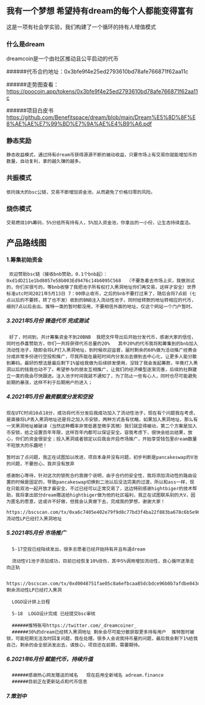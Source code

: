 ## 我有一个梦想  希望持有dream的每个人都能变得富有

这是一项有社会学实验，我们构建了一个循环的持有人增值模式

### 什么是dream

dreamcoin是一个由社区推动且公平启动的代币

######代币合约地址：0x3bfe9f4e25ed2793610bd78afe766871f62aa11c

######走势图查看：https://poocoin.app/tokens/0x3bfe9f4e25ed2793610bd78afe766871f62aa11c

######项目白皮书 https://github.com/Benefitspace/dream/blob/main/Dream%E5%8D%8F%E8%AE%AE%E7%99%BD%E7%9A%AE%E4%B9%A6.pdf





### 静态奖励
    静态收益模式，通过持有dream币获得源源不断的被动收益，只要市场上有交易你就能增加币的数量，自动复利，拿的越久赚的越多。
### 共振模式
    依托强大的bsc公链，交易不断增加资金池，从而避免了价格归零的风险。
### 烧伤模式
    交易燃烧10%筹码，5%分给所有持有人，5%加入资金池，你拿出的一小份，让生态持续盘活。




## 产品路线图

#### 1.筹集初始资金   
     欢迎赞助bsc链（接收bnb赞助，0.1个bnb起）： 0xd1dD211e1bd8057e58b003Ed9476c14b6095C568  （不要急着去市场上买，我做测试的，你们买很亏的，等bnb收够了我把池子所有权打入黑洞地址你们再交易，这样才安全）世界标准utc时间2021年5月13日 7：00停止收币，之后的bnb不要打过来了，随后会将7点前（七点以后的不要转，转了也不发）收到的BNB注入流动性池子，同时给转款的地址转相应的代币，细则7点以后会出。推特一类的暂时都没用，不要相信外面的地址，仅这个网站一个门户暂时。

##### 3.2021年5月份    铸造代币  完成测试
     好了，时间到，共计筹集资金不到20BNB  我把文件导出后开始分发代币，感谢大家的信任，同时也恭喜赞助方，你们一共将获得代币总量的20%   其中20%的代币我将和筹集到的bnb加入流动性池子，随即会将LP打入黑洞地址，到时候欢迎监督，届时剩余的60%做为活动推广经费会分成非常多份进行空投和推广，尽我所能在最短时间内分发出去做到去中心化，让更多人能分散到筹码。最好的想法是最后剩下1%留给我做为后续研发使用，没钱了我会发起筹款，毕竟打入黑洞以后的钱我也动不了。希望参与的朋友互相推广，让我们的经济模型逐渐完善，后续的社群建立一类的我会尽快跟进。注入池子时间我就不通知了，为了防止一些有心人，同时也尽可能避免前期的暴涨，这样不利于后期用户的进入；

##### 4.2021年5月份    融资额度分发和空投
    现在UTC时间10点18分，成功将代币分发后我成功加入了流动性池子，现在有个问题我在考虑，是直接将LP丢入黑洞地址还是将之加入币安锁，两种方式各有优略，如果加入黑洞地址，那么有一天黑洞地址被破译（当然这种概率非常低甚至微乎其微）我们就显得被动，第二个方案是加入币安锁，给之设置百年年限，这样百年内都可以保证安全。容我考虑下，很快会给出结果，放心，你们的资金很安全；投入黑洞或者锁定以后我会开启市场推广，开始享受钱包里dream数量不短放大的乐趣吧！

    暂时出了点问题，我正在试图加以改进，项目本身并没有问题，初步判断是pancakeswap的V池的问题，不要担心，我并没有放弃

    感谢耐心等待，针对这次的锁死合约我做个说明，由于合约的安全性，我将添加流动性的路由设置的时候是固定的，导致pancakeswap切换到二池以后没法完美的过渡，所以和ass一样，现在只能双池一起开放才最安全，不过已经可以正常交易了，这边特别感谢hightbiger的技术帮助，我将拿出部分dream赠送给hightbiger做为他的社区福利，我正在试图联系别的大V，因为匿名的愿意，这或许不好做，但我会认真做下去，完成我的梦想，谢谢大家！

    https://bscscan.com/tx/0xa6c7405e402e79f9d8c77bd3f4ba22f883ba678c6b5e967f804c1cfd9e6d270a   流动性LP已经打入黑洞地址
##### 5.2021年5月份    市场推广
      5-17空投已经陆续发出，很多志愿者已经开始持有并且布道dream

      流动性V1池子添加成功，目前已经恢复10%烧伤，其中5%调用增加流动性，良心循环逐渐走向正轨

      https://bscscan.com/tx/0xd0048751fae05c8a6efbcaa85dcbdce96b0b7afdbe043d5d7523d1df21bac73f 剩余流动性LP已经打入黑洞

      LOGO设计排上日程

      5-18  LOGO设计完成 已经提交bsc审核
      
      ######推特账号https://twitter.com/_dreamcoiner_
      ######30%的dream已经转入黑洞地址 剩余会尽可能分散获取更多持有用户  推特暂时被锁，可能短期无法及时回复问题，我在处理。很多人会说我持币量的问题，最后我会剩下1%给我自己，剩余的会全部派发出去，请放心，项目还在前期，需要期待。


##### 6.2021年6月份    赋能代币，持续升值

      ######感谢热心网友赠送的域名   现在启用全新域名 adream.finance
      ######目前正在更新站点和代币信息


##### 7.策划中
